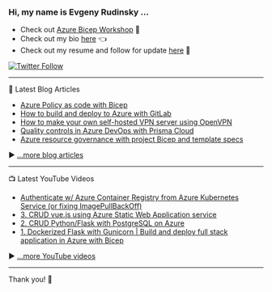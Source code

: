 ### Hi, my name is Evgeny Rudinsky ...  

* Check out [Azure Bicep Workshop](https://github.com/erudinsky/Azure-Bicep-Workshop) 💪
* Check out my bio [here](https://erudinsky.com/about/) 👈
* Check out my resume and follow for update [here](https://www.linkedin.com/in/evgenyrudinsky/) 🤘

[![Twitter Follow](https://img.shields.io/twitter/follow/evgenyrudinsky?style=social)](https://twitter.com/evgenyrudinsky)

---

📘 Latest Blog Articles

<!-- BLOG-POST-LIST:START -->
- [Azure Policy as code with Bicep](https://erudinsky.com/2022/09/20/azure-policy-as-code-with-bicep/)
- [How to build and deploy to Azure with GitLab](https://erudinsky.com/2022/09/08/how-to-build-and-deploy-to-azure-with-gitlab/)
- [How to make your own self-hosted VPN server using OpenVPN](https://erudinsky.com/2022/03/11/how-to-make-your-own-self-hosted-vpn-server-using-openvpn/)
- [Quality controls in Azure DevOps with Prisma Cloud](https://erudinsky.com/2022/01/21/quality-controls-in-azure-devops-with-prisma-cloud/)
- [Azure resource governance with project Bicep and template specs](https://erudinsky.com/2022/01/14/azure-resource-governance-with-project-bicep-and-template-specs/)
<!-- BLOG-POST-LIST:END -->

▶ [...more blog articles](https://erudinsky.com)

---

📺 Latest YouTube Videos

<!-- YOUTUBE-VIDEOS-LIST:START -->
- [Authenticate w/ Azure Container Registry from Azure Kubernetes Service &lpar;or fixing ImagePullBackOff&rpar;](https://www.youtube.com/watch?v=XXi9wwi0tQE)
- [3. CRUD vue.js using Azure Static Web Application service](https://www.youtube.com/watch?v=q-6nQ1dh_7c)
- [2. CRUD Python/Flask with PostgreSQL on Azure](https://www.youtube.com/watch?v=DjsLn-S43sA)
- [1. Dockerized Flask with Gunicorn | Build and deploy full stack application in Azure with Bicep](https://www.youtube.com/watch?v=nrXEnrV-ZSM)
<!-- YOUTUBE-VIDEOS-LIST:END -->


▶ [...more YouTube videos](https://www.youtube.com/channel/UCy-6VQP7u-94NIXI_-2Tnxg?sub_confirmation=1)

---

Thank you! 👋 
